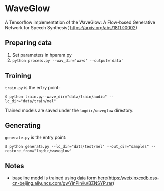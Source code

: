 # WaveGlow
A Tensorflow implementation of the WaveGlow: A Flow-based Generative Network for Speech Synthesis(
https://arxiv.org/abs/1811.00002)

[](./images/waveglow.jpg)

## Preparing data

1. Set parameters in hparam.py
2. `python process.py --wav_dir='wavs' --output='data'`

## Training

`train.py` is the entry point:

```
$ python train.py--wave_dir="data/train/audio" --lc_dir="data/train/mel"
```

Trained models are saved under the `logdir/waveglow` directory.

## Generating

`generate.py` is the entry point:

```
$ python generate.py --lc_dir="data/test/mel" --out_dir="samples" --restore_from="logdir/waveglow"
```

## Notes
* baseline model is trained using data form here(https://weixinxcxdb.oss-cn-beijing.aliyuncs.com/gwYinPinKu/BZNSYP.rar)
